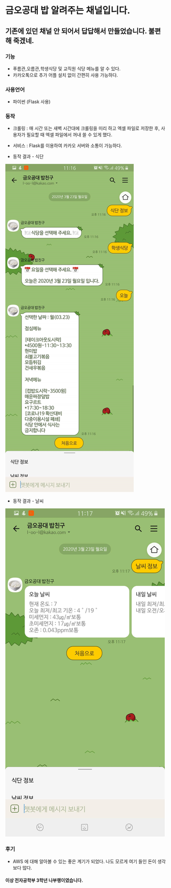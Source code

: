 # 금오공대 밥 알려주는 채널입니다.

## 기존에 있던 채널 안 되어서 답답해서 만들었습니다. 불편해 죽겠네.

### 기능

- 푸름관,오름관,학생식당 및 교직원 식당 메뉴를 알 수 있다.
- 카카오톡으로 추가 어플 설치 없이 간편히 사용 가능하다.

### 사용언어

- 파이썬 (Flask 사용)

### 동작

- 크롤링 : 매 시간 또는 새벽 시간대에 크롤링을 미리 하고 엑셀 파일로 저장한 후, 사용자가 필요할 때 엑셀 파일에서 꺼내 쓸 수 있게 했다.

- 서비스 : Flask를 이용하여 카카오 서버와 소통이 가능하다.

- 동작 결과 - 식단

<img src = "/img/screenshot_bob.jpg"></img>

- 동작 결과 - 날씨

<img src = "/img/screenshot_weather.jpg"></img>

### 후기

- AWS 에 대해 알아볼 수 있는 좋은 계기가 되었다. 나도 모르게 여기 들인 돈이 생각보다 많다.

#### 이상 전자공학부 3학년 나부랭이였습니다.
